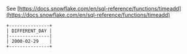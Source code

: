 See [https://docs.snowflake.com/en/sql-reference/functions/timeadd](https://docs.snowflake.com/en/sql-reference/functions/timeadd)
```
+---------------+
| DIFFERENT_DAY |
|---------------|
| 2000-02-29    |
+---------------+
```
